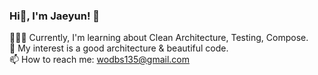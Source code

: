 
<h3 title="hehehe"> Hi👋, I'm Jaeyun! 🚀</h3>    

👨🏻‍💻  Currently, I'm learning about Clean Architecture, Testing, Compose.     
🌱  My interest is a good architecture & beautiful code.     
📫  How to reach me: wodbs135@gmail.com
